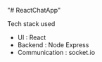 "# ReactChatApp"

Tech stack used 

- UI : React 
- Backend : Node Express
- Communication : socket.io
